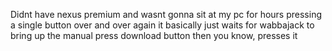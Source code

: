 Didnt have nexus premium and wasnt gonna sit at my pc for hours pressing a single button over and over again
it basically just waits for wabbajack to bring up the manual press download button then you know, presses it
